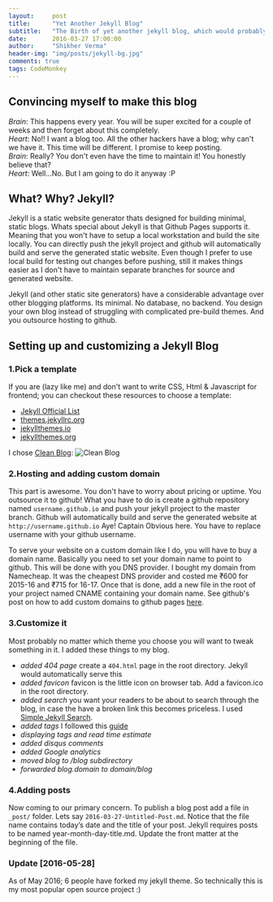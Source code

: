 ```yaml
---
layout:     post
title:      "Yet Another Jekyll Blog"
subtitle:   "The Birth of yet another jekyll blog, which would probably be soon lost in oblivion."
date:       2016-03-27 17:00:00
author:     "Shikher Verma"
header-img: "img/posts/jekyll-bg.jpg"
comments: true
tags: CodeMonkey
---
```


## Convincing myself to make this blog

*Brain*: This happens every year. You will be super excited for a couple of weeks and then forget about this completely.  
*Heart*: No!! I want a blog too. All the other hackers have a blog; why can't we have it. This time will be different. I promise to keep posting.  
*Brain*: Really? You don't even have the time to maintain it! You honestly believe that?  
*Heart*: Well...No. But I am going to do it anyway :P  

## What? Why? Jekyll?

Jekyll is a static website generator thats designed for building minimal, static blogs. Whats special about Jekyll is that Github Pages supports it. Meaning that you won't have to setup a local workstation and build the site locally. You can directly push the jekyll project and github will automatically build and serve the generated static website. Even though I prefer to use local build for testing out changes before pushing, still it makes things easier as I don't have to maintain separate branches for source and generated website.

Jekyll (and other static site generators) have a considerable advantage over other blogging platforms. Its minimal. No database, no backend. You design your own blog instead of struggling with complicated pre-build themes. And you outsource hosting to github. 

## Setting up and customizing a Jekyll Blog

### 1.Pick a template

If you are (lazy like me) and don't want to write CSS, Html & Javascript for frontend; you can checkout these resources to choose a template:

* [Jekyll Official List](https://github.com/jekyll/jekyll/wiki/themes)
* [themes.jekyllrc.org](http://themes.jekyllrc.org/)
* [jekyllthemes.io](http://jekyllthemes.io/)
* [jekyllthemes.org](http://jekyllthemes.org/)

I chose [Clean Blog](http://startbootstrap.com/template-overviews/clean-blog/):
![Clean Blog](https://startbootstrap.com/img/templates/clean-blog.jpg)

### 2.Hosting and adding custom domain

This part is awesome. You don't have to worry about pricing or uptime. You outsource it to github!
What you have to do is create a github repository named ```username.github.io``` and push your jekyll project to the master branch. Github will automatically build and serve the generated website at ```http://username.github.io``` Aye! Captain Obvious here. You have to replace username with your github username.

To serve your website on a custom domain like I do, you will have to buy a domain name. Basically you need to set your domain name to point to github. This will be done with you DNS provider. I bought my domain from Namecheap. It was the cheapest DNS provider and costed me ₹600 for 2015-16 and ₹715 for 16-17. Once that is done, add a new file in the root of your project named CNAME containing your domain name. See github's post on how to add custom domains to github pages [here](https://help.github.com/articles/using-a-custom-domain-with-github-pages/).

### 3.Customize it

Most probably no matter which theme you choose you will want to tweak something in it. I added these things to my blog.

* *added 404 page* create a ```404.html``` page in the root directory. Jekyll would automatically serve this 
* *added favicon* favicon is the little icon on browser tab. Add a favicon.ico in the root directory.
* *added search* you want your readers to be about to search through the blog, in case the have a broken link this becomes priceless. I used [Simple Jekyll Search](https://github.com/christian-fei/Simple-Jekyll-Search).
* *added tags* I followed this [guide](http://www.mikeapted.com/jekyll/2015/12/30/category-and-tag-archives-in-jekyll-no-plugins/)
* *displaying tags and read time estimate*
* *added disqus comments*
* *added Google analytics*
* *moved blog to /blog subdirectory*
* *forwarded blog.domain to domain/blog*

### 4.Adding posts

Now coming to our primary concern. To publish a blog post add a file in ```_post/``` folder. Lets say ```2016-03-27-Untitled-Post.md```. Notice that the file name contains today’s date and the title of your post. Jekyll requires posts to be named year-month-day-title.md.
Update the front matter at the beginning of the file.

### Update [2016-05-28]
As of May 2016; 6 people have forked my jekyll theme.
So technically this is my most popular open source project :)
